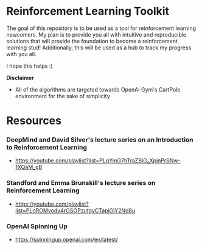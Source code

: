 # Reinforcement Learning Toolkit

The goal of this repository is to be used as a tool for reinforcement learning newcomers. My plan is to provide you all with intuitive and reproducible solutions that will provide  the foundation to become a reinforcement learning stud! Additionally, this will be used as a hub to track my progress with you all. 

I hope this helps :)

**Disclaimer**
- All of the algorithms are targeted towards OpenAI Gym's CartPole environment for the sake of simplicity

# Resources
### DeepMind and David Silver's lecture series on an Introduction to Reinforcement Learning
- https://youtube.com/playlist?list=PLqYmG7hTraZBiG_XpjnPrSNw-1XQaM_gB <br>
### Standford and Emma Brunskill's lecture series on Reinforcement Learning
- https://youtube.com/playlist?list=PLoROMvodv4rOSOPzutgyCTapiGlY2Nd8u <br>
### OpenAI Spinning Up
- https://spinningup.openai.com/en/latest/

